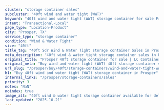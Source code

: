 ```yaml
---
cluster: "storage container sales"
subcluster: "40ft wind and water tight (WWT)"
keyword: "40ft wind and water tight (WWT) storage container for sale Prosper, TX"
intent: "Transactional-Local"
page_type: "Location-Product"
city: "Prosper, TX"
service_type: "storage container"
condition: "Wind & Water Tight"
size: "40ft"
title_tag: "40ft Sdr Wind & Water Tight storage container Sales in Prosper | LC Container"
meta_description: "40ft wind & water tight storage container sales in Prosper. Fast delivery, competitive pricing. Serving storage containers area. Quote ID: 6UF. Call (214) 524-4168 for your free quote today."
original_title: "Prosper 40ft storage container for sale | LC Container"
original_meta: "Buy wind and water tight (WWT) 40ft storage container sale with local delivery in Prosper, TX. LC Container — local Since 2003. Request a fast quote today."
url_slug: "/prosper/buy/40ft/storage-containers/wind-and-water-tight-wwt"
h1: "Buy 40ft wind and water tight (WWT) storage container in Prosper"
internal_links: "/prosper/storage-containers/sales"
priority: 3
notes: "NaN"
noindex: true
image_alt: "40ft wind & water tight storage container available for delivery in Prosper"
last_updated: "2025-10-21"
---
```


<!-- TODO: Add unique city/inventory copy, images, and internal links here. -->

